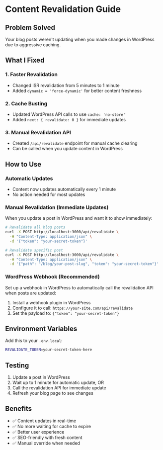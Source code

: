 # Content Revalidation Guide

## Problem Solved
Your blog posts weren't updating when you made changes in WordPress due to aggressive caching.

## What I Fixed

### 1. **Faster Revalidation**
- Changed ISR revalidation from 5 minutes to 1 minute
- Added `dynamic = 'force-dynamic'` for better content freshness

### 2. **Cache Busting**
- Updated WordPress API calls to use `cache: 'no-store'`
- Added `next: { revalidate: 0 }` for immediate updates

### 3. **Manual Revalidation API**
- Created `/api/revalidate` endpoint for manual cache clearing
- Can be called when you update content in WordPress

## How to Use

### Automatic Updates
- Content now updates automatically every 1 minute
- No action needed for most updates

### Manual Revalidation (Immediate Updates)
When you update a post in WordPress and want it to show immediately:

```bash
# Revalidate all blog posts
curl -X POST http://localhost:3000/api/revalidate \
  -H "Content-Type: application/json" \
  -d '{"token": "your-secret-token"}'

# Revalidate specific post
curl -X POST http://localhost:3000/api/revalidate \
  -H "Content-Type: application/json" \
  -d '{"path": "/blog/your-post-slug", "token": "your-secret-token"}'
```

### WordPress Webhook (Recommended)
Set up a webhook in WordPress to automatically call the revalidation API when posts are updated:

1. Install a webhook plugin in WordPress
2. Configure it to call: `https://your-site.com/api/revalidate`
3. Set the payload to: `{"token": "your-secret-token"}`

## Environment Variables
Add this to your `.env.local`:

```bash
REVALIDATE_TOKEN=your-secret-token-here
```

## Testing
1. Update a post in WordPress
2. Wait up to 1 minute for automatic update, OR
3. Call the revalidation API for immediate update
4. Refresh your blog page to see changes

## Benefits
- ✅ Content updates in real-time
- ✅ No more waiting for cache to expire
- ✅ Better user experience
- ✅ SEO-friendly with fresh content
- ✅ Manual override when needed

